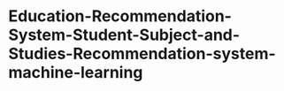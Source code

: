 # Education-Recommendation-System-Student-Subject-and-Studies-Recommendation-system-machine-learning